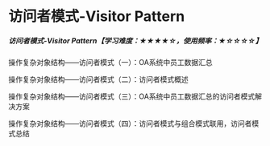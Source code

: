 # 访问者模式-Visitor Pattern

##### 访问者模式-Visitor Pattern【学习难度：★★★★☆，使用频率：★☆☆☆☆】

操作复杂对象结构——访问者模式（一）：OA系统中员工数据汇总

操作复杂对象结构——访问者模式（二）：访问者模式概述

操作复杂对象结构——访问者模式（三）：OA系统中员工数据汇总的访问者模式解决方案

操作复杂对象结构——访问者模式（四）：访问者模式与组合模式联用，访问者模式总结